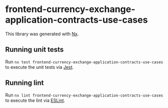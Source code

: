 # frontend-currency-exchange-application-contracts-use-cases

This library was generated with [Nx](https://nx.dev).

## Running unit tests

Run `nx test frontend-currency-exchange-application-contracts-use-cases` to execute the unit tests via [Jest](https://jestjs.io).

## Running lint

Run `nx lint frontend-currency-exchange-application-contracts-use-cases` to execute the lint via [ESLint](https://eslint.org/).
